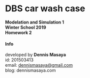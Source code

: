 # DBS car wash case
**Modelation and Simulation 1** <br>
**Winter School 2019** <br>
**Homework 2**

#### Info
developed by **Dennis Masaya**<br>
id: 201503413<br>
email: dennismasaya@gmail.com<br>
blog: dennismasaya.com
